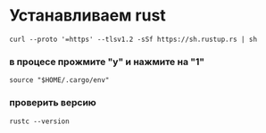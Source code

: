 # Устанавливаем rust
```
curl --proto '=https' --tlsv1.2 -sSf https://sh.rustup.rs | sh
```
### в процесе прожмите "y" и нажмите на "1"
```
source "$HOME/.cargo/env"
```
### проверить версию
```
rustc --version
```

